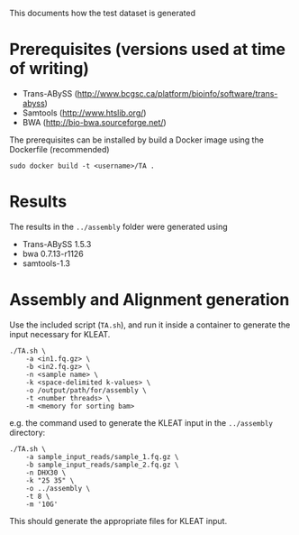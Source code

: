 This documents how the test dataset is generated

# Prerequisites (versions used at time of writing)

* Trans-ABySS (http://www.bcgsc.ca/platform/bioinfo/software/trans-abyss)
* Samtools (http://www.htslib.org/)
* BWA (http://bio-bwa.sourceforge.net/)
				
The prerequisites can be installed by build a Docker image using the Dockerfile
(recommended)

```
sudo docker build -t <username>/TA .
```

# Results

The results in the `../assembly` folder were generated using

* Trans-ABySS 1.5.3
* bwa 0.7.13-r1126
* samtools-1.3

# Assembly and Alignment generation

Use the included script (`TA.sh`), and run it inside a container to generate
the input necessary for KLEAT.

```
./TA.sh \
	-a <in1.fq.gz> \
	-b <in2.fq.gz> \
	-n <sample name> \
	-k <space-delimited k-values> \
	-o /output/path/for/assembly \
	-t <number threads> \
	-m <memory for sorting bam>
```

e.g. the command used to generate the KLEAT input in the `../assembly`
directory:

```
./TA.sh \
    -a sample_input_reads/sample_1.fq.gz \
    -b sample_input_reads/sample_2.fq.gz \
    -n DHX30 \
    -k "25 35" \
    -o ../assembly \
    -t 8 \
    -m '10G'
```

This should generate the appropriate files for KLEAT input.

